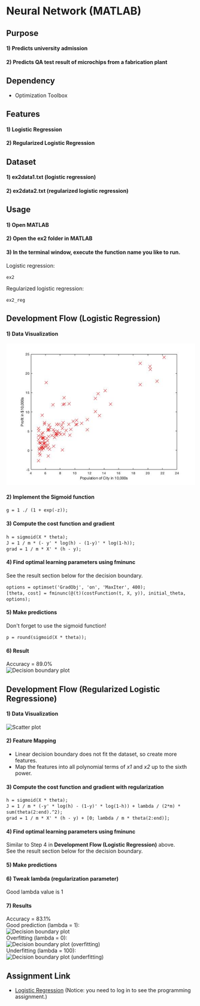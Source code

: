 # Neural Network (MATLAB)


## Purpose
#### 1) Predicts university admission
#### 2) Predicts QA test result of microchips from a fabrication plant


## Dependency
- Optimization Toolbox


## Features
#### 1) Logistic Regression
#### 2) Regularized Logistic Regression


## Dataset
#### 1) ex2data1.txt (logistic regression)
#### 2) ex2data2.txt (regularized logistic regression)


## Usage
#### 1) Open MATLAB
#### 2) Open the ex2 folder in MATLAB
#### 3) In the terminal window, execute the function name you like to run.  
Logistic regression:
```
ex2
```
Regularized logistic regression:
```
ex2_reg
```


## Development Flow (Logistic Regression)
#### 1) Data Visualization
![Scatter plot](img/data-plot.jpg)
#### 2) Implement the Sigmoid function
```
g = 1 ./ (1 + exp(-z));
```
#### 3) Compute the cost function and gradient
```
h = sigmoid(X * theta);
J = 1 / m * (- y' * log(h) - (1-y)' * log(1-h));
grad = 1 / m * X' * (h - y);
```
#### 4) Find optimal learning parameters using fminunc
See the result section below for the decision boundary.
```
options = optimset('GradObj', 'on', 'MaxIter', 400);
[theta, cost] = fminunc(@(t)(costFunction(t, X, y)), initial_theta, options);
```
#### 5) Make predictions
Don't forget to use the sigmoid function!
```
p = round(sigmoid(X * theta));
```
#### 6) Result
Accuracy = 89.0%  
![Decision boundary plot](img/decision-boundary.jpg)

## Development Flow (Regularized Logistic Regressione)
#### 1) Data Visualization
![Scatter plot](img/data-plot2.jpg)
#### 2) Feature Mapping
- Linear decision boundary does not fit the dataset, so create more features.
- Map the features into all polynomial terms of *x1* and *x2* up to the sixth power.
#### 3) Compute the cost function and gradient with regularization
```
h = sigmoid(X * theta);
J = 1 / m * (-y' * log(h) - (1-y)' * log(1-h)) + lambda / (2*m) * sum(theta(2:end).^2);
grad = 1 / m * X' * (h - y) + [0; lambda / m * theta(2:end)];
```
#### 4) Find optimal learning parameters using fminunc
Similar to Step 4 in **Development Flow (Logistic Regression)** above.  
See the result section below for the decision boundary.
#### 5) Make predictions
#### 6) Tweak lambda (regularization parameter)
Good lambda value is 1
#### 7) Results
Accuracy = 83.1%  
Good prediction (lambda = 1):  
![Decision boundary plot](img/decision-boundary2.jpg)  
Overfitting (lambda = 0):  
![Decision boundary plot (overfitting)](img/overfitting.jpg)  
Underfitting (lambda = 100):  
![Decision boundary plot (underfitting)](img/underfitting.jpg)


## Assignment Link
- [Logistic Regression](https://www.coursera.org/learn/machine-learning/programming/ixFof/logistic-regression) 
(Notice: you need to log in to see the programming assignment.)
